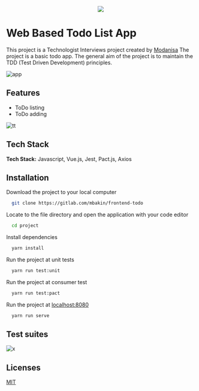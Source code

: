 

<p align="center">
  <img src="https://user-images.githubusercontent.com/68995469/140025718-126bb88d-4f23-4ab5-98d4-4e7522dbbff6.png">
</p>

# Web Based Todo List App

This project is a Technologist Interviews project created by [Modanisa](https://www.modanisa.com)
The project is a basic todo app. The general aim of the project is to maintain the TDD (Test Driven Development) principles.

![app](https://user-images.githubusercontent.com/68995469/155927941-aefd1399-581b-48f0-b808-031dc7864cf3.png)



## Features

- ToDo listing
- ToDo adding


![tt](https://user-images.githubusercontent.com/68995469/155928670-47e61742-e00b-4b0a-b6f8-640137c4a726.png)




## Tech Stack

**Tech Stack:** Javascript, Vue.js, Jest, Pact.js, Axios



## Installation

Download the project to your local computer

```bash
  git clone https://gitlab.com/mbakin/frontend-todo
```

Locate to the file directory and open the application with your code editor
```bash
  cd project
```
Install dependencies
```bash
  yarn install
```
Run the project at unit tests
```bash
  yarn run test:unit
```

Run the project at consumer test
```bash
  yarn run test:pact
```

Run the project at [localhost:8080]()
```bash
  yarn run serve
```
## Test suites

![x](https://user-images.githubusercontent.com/68995469/155927467-d10cb5c2-8adf-45d8-b471-df4c20fc8955.png)


## Licenses

[MIT](https://choosealicense.com/licenses/mit/)

  
